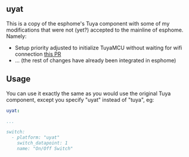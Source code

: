 ## uyat
This is a copy of the esphome's Tuya component with some of my modifications that were not (yet?) accepted to the mainline of esphome.
Namely:
- Setup priority adjusted to initialize TuyaMCU without waiting for wifi connection [this PR](esphome/esphome#7028)
- ...
  (the rest of changes have already been integrated in esphome)


## Usage
You can use it exactly the same as you would use the original Tuya component, except you specify "uyat" instead of "tuya", eg:
```yaml
uyat:

...

switch:
  - platform: "uyat"
    switch_datapoint: 1
    name: "On/Off Switch"

```
